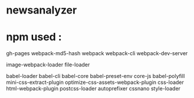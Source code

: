 # newsanalyzer
# npm used :
gh-pages
webpack-md5-hash
webpack
webpack-cli
webpack-dev-server

image-webpack-loader
file-loader


babel-loader
babel-cli
babel-core
babel-preset-env
core-js
babel-polyfill
mini-css-extract-plugin
optimize-css-assets-webpack-plugin
css-loader
html-webpack-plugin
postcss-loader
autoprefixer
cssnano
style-loader